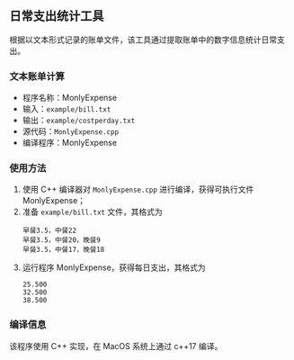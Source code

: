 ## 日常支出统计工具

根据以文本形式记录的账单文件，该工具通过提取账单中的数字信息统计日常支出。

### 文本账单计算

- 程序名称：MonlyExpense
- 输入：`example/bill.txt`
- 输出：`example/costperday.txt`
- 源代码：`MonlyExpense.cpp`
- 编译程序：MonlyExpense

### 使用方法

1. 使用 C++ 编译器对 `MonlyExpense.cpp` 进行编译，获得可执行文件 MonlyExpense；
2. 准备 `example/bill.txt` 文件，其格式为
    ```
    早餐3.5，中餐22
    早餐3.5，中餐20，晚餐9
    早餐3.5，中餐17，晚餐18
    ```
3. 运行程序 MonlyExpense，获得每日支出，其格式为
    ```
    25.500
    32.500
    38.500
    ```

### 编译信息

该程序使用 C++ 实现，在 MacOS 系统上通过 c++17 编译。
